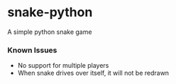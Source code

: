 # snake-python
A simple python snake game

### Known Issues
* No support for multiple players
* When snake drives over itself, it will not be redrawn